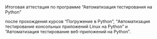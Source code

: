 Итоговая аттестация по программе
“Автоматизация тестирования на Python”

после прохождения курсов “Погружение в Python”,
“Автоматизация тестирование консольных приложений Linux на Python” и
“Автоматизация тестирование веб-приложений на Python”.
